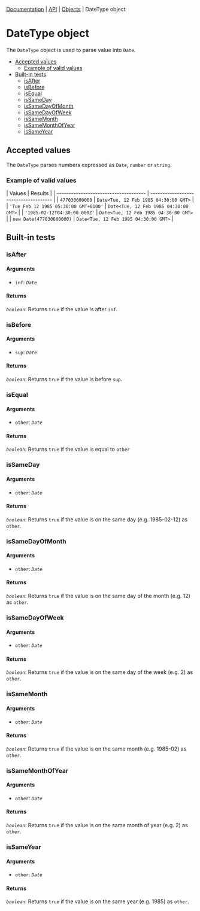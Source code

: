 [Documentation](../README.md) | [API](./README.md) | [Objects](./README.md#objects) | DateType object

# DateType object

The `DateType` object is used to parse value into `Date`.

- [Accepted values](#accepted-values)
  - [Example of valid values](#example-of-valid-values)
- [Built-in tests](#built-in-tests)
  - [isAfter](#isafter)
  - [isBefore](#isbefore)
  - [isEqual](#isequal)
  - [isSameDay](#issameday)
  - [isSameDayOfMonth](#issamedayofmonth)
  - [isSameDayOfWeek](#issamedayofweek)
  - [isSameMonth](#issamemonth)
  - [isSameMonthOfYear](#issamemonthofyear)
  - [isSameYear](#issameyear)

## Accepted values

The `DateType` parses numbers expressed as `Date`, `number` or `string`.

### Example of valid values

| Values | Results | | ------------------------------------- | ------------------------------------- | | `477030600000` | `Date<Tue, 12 Feb 1985 04:30:00 GMT>` | | `'Tue Feb 12 1985 05:30:00 GMT+0100'` | `Date<Tue, 12 Feb 1985 04:30:00 GMT>` | | `'1985-02-12T04:30:00.000Z'` | `Date<Tue, 12 Feb 1985 04:30:00 GMT>` | | `new Date(477030600000)` | `Date<Tue, 12 Feb 1985 04:30:00 GMT>` |

## Built-in tests

### isAfter

#### Arguments

- `inf`: _`Date`_

#### Returns

_`boolean`_: Returns `true` if the value is after `inf`.

### isBefore

#### Arguments

- `sup`: _`Date`_

#### Returns

_`boolean`_: Returns `true` if the value is before `sup`.

### isEqual

#### Arguments

- `other`: _`Date`_

#### Returns

_`boolean`_: Returns `true` if the value is equal to `other`

### isSameDay

#### Arguments

- `other`: _`Date`_

#### Returns

_`boolean`_: Returns `true` if the value is on the same day (e.g. 1985-02-12) as `other`.

### isSameDayOfMonth

#### Arguments

- `other`: _`Date`_

#### Returns

_`boolean`_: Returns `true` if the value is on the same day of the month (e.g. 12) as `other`.

### isSameDayOfWeek

#### Arguments

- `other`: _`Date`_

#### Returns

_`boolean`_: Returns `true` if the value is on the same day of the week (e.g. 2) as `other`.

### isSameMonth

#### Arguments

- `other`: _`Date`_

#### Returns

_`boolean`_: Returns `true` if the value is on the same month (e.g. 1985-02) as `other`.

### isSameMonthOfYear

#### Arguments

- `other`: _`Date`_

#### Returns

_`boolean`_: Returns `true` if the value is on the same month of year (e.g. 2) as `other`.

### isSameYear

#### Arguments

- `other`: _`Date`_

#### Returns

_`boolean`_: Returns `true` if the value is on the same year (e.g. 1985) as `other`.
